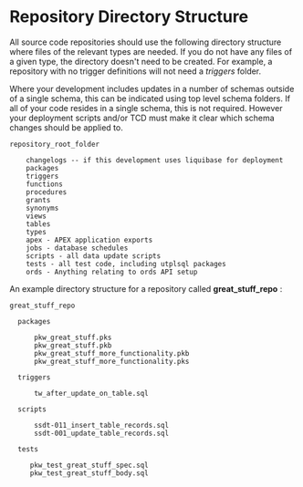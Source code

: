 # Repository Directory Structure

All source code repositories should use the following directory structure where files of the relevant types are needed. If you do not have any files of a given type, the directory doesn't need to be created. For example, a repository with no trigger definitions will not need a *triggers* folder. 

Where your development includes updates in a number of schemas outside of a single schema, this can be indicated using top level schema folders. If all of your code resides in a single schema, this is not required. However your deployment scripts and/or TCD must make it clear which schema changes should be applied to. 

```
repository_root_folder 
  
    changelogs -- if this development uses liquibase for deployment
    packages
    triggers
    functions
    procedures
    grants
    synonyms
    views
    tables
    types
    apex - APEX application exports
    jobs - database schedules
    scripts - all data update scripts
    tests - all test code, including utplsql packages
    ords - Anything relating to ords API setup
```    
   
An example directory structure for a repository called **great_stuff_repo** :

```
great_stuff_repo

  packages
	
      pkw_great_stuff.pks
      pkw_great_stuff.pkb
      pkw_great_stuff_more_functionality.pkb
      pkw_great_stuff_more_functionality.pks

  triggers

      tw_after_update_on_table.sql

  scripts

      ssdt-011_insert_table_records.sql 
      ssdt-001_update_table_records.sql

  tests

     pkw_test_great_stuff_spec.sql
     pkw_test_great_stuff_body.sql
 ```

